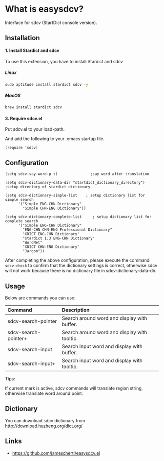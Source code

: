 # What is easysdcv?

Interface for sdcv (StartDict console version).

## Installation

#### 1. Install Stardict and sdcv

To use this extension, you have to install Stardict and sdcv

##### Linux
```Bash
sudo aptitude install stardict sdcv -y
```

##### MacOS
```Bash
brew install stardict sdcv
```

#### 3. Require sdcv.el

Put sdcv.el to your load-path.

And add the following to your .emacs startup file.

```Elisp
(require 'sdcv)
```

## Configuration

```Elisp
(setq sdcv-say-word-p t)               ;say word after translation

(setq sdcv-dictionary-data-dir "startdict_dictionary_directory") ;setup directory of stardict dictionary

(setq sdcv-dictionary-simple-list    ; setup dictionary list for simple search
      '("Simple ENG-CHN Dictionary"
        "Simple CHN-ENG Dictionary"))

(setq sdcv-dictionary-complete-list     ; setup dictionary list for complete search
      '("Simple ENG-CHN Dictionary"
        "ENG-CHN CHN-ENG Professional Dictionary"
        "XDICT ENG-CHN Dictionary"
        "stardict 1.3 ENG-CHN Dictionary"
        "WordNet"
        "XDICT CHN-ENG Dictionary"
        "Jargon"))
```

After completing the above configuration, please execute the command ```sdcv-check```
to confirm that the dictionary settings is correct,
otherwise sdcv will not work because there is no dictionary file in sdcv-dictionary-data-dir.

## Usage

Below are commands you can use:

| Command              | Description                                  |
| :---                 | :---                                         |
| sdcv-search-pointer  | Search around word and display with buffer.  |
| sdcv-search-pointer+ | Search around word and display with tooltip. |
| sdcv-search-input    | Search input word and display with buffer.   |
| sdcv-search-input+   | Search input word and display with tooltip.  |

Tips:

If current mark is active, sdcv commands will translate
region string, otherwise translate word around point.

## Dictionary
You can download sdcv dictionary from http://download.huzheng.org/dict.org/

## Links

- https://github.com/jamescherti/easysdcv.el
